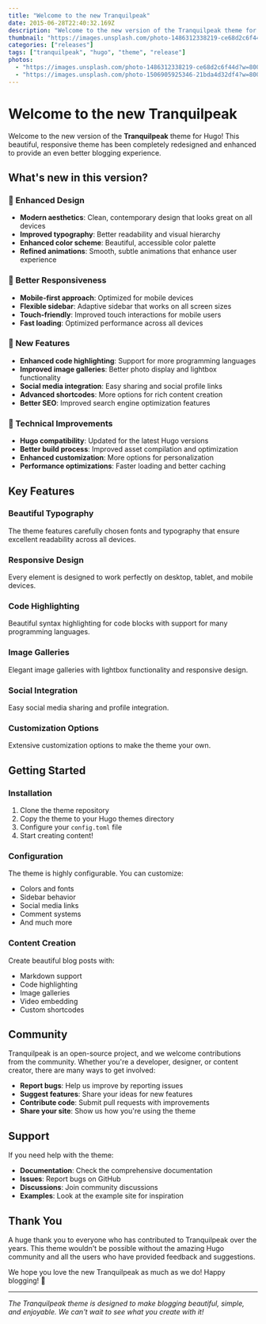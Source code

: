 ```yaml
---
title: "Welcome to the new Tranquilpeak"
date: 2015-06-28T22:40:32.169Z
description: "Welcome to the new version of the Tranquilpeak theme for Hugo"
thumbnail: "https://images.unsplash.com/photo-1486312338219-ce68d2c6f44d?w=800&h=600&fit=crop"
categories: ["releases"]
tags: ["tranquilpeak", "hugo", "theme", "release"]
photos:
  - "https://images.unsplash.com/photo-1486312338219-ce68d2c6f44d?w=800&h=600&fit=crop"
  - "https://images.unsplash.com/photo-1506905925346-21bda4d32df4?w=800&h=600&fit=crop"
---
```


# Welcome to the new Tranquilpeak

Welcome to the new version of the **Tranquilpeak** theme for Hugo! This beautiful, responsive theme has been completely redesigned and enhanced to provide an even better blogging experience.

## What's new in this version?

### 🎨 Enhanced Design
- **Modern aesthetics**: Clean, contemporary design that looks great on all devices
- **Improved typography**: Better readability and visual hierarchy
- **Enhanced color scheme**: Beautiful, accessible color palette
- **Refined animations**: Smooth, subtle animations that enhance user experience

### 📱 Better Responsiveness
- **Mobile-first approach**: Optimized for mobile devices
- **Flexible sidebar**: Adaptive sidebar that works on all screen sizes
- **Touch-friendly**: Improved touch interactions for mobile users
- **Fast loading**: Optimized performance across all devices

### 🚀 New Features
- **Enhanced code highlighting**: Support for more programming languages
- **Improved image galleries**: Better photo display and lightbox functionality
- **Social media integration**: Easy sharing and social profile links
- **Advanced shortcodes**: More options for rich content creation
- **Better SEO**: Improved search engine optimization features

### 🔧 Technical Improvements
- **Hugo compatibility**: Updated for the latest Hugo versions
- **Better build process**: Improved asset compilation and optimization
- **Enhanced customization**: More options for personalization
- **Performance optimizations**: Faster loading and better caching

## Key Features

### Beautiful Typography
The theme features carefully chosen fonts and typography that ensure excellent readability across all devices.

### Responsive Design
Every element is designed to work perfectly on desktop, tablet, and mobile devices.

### Code Highlighting
Beautiful syntax highlighting for code blocks with support for many programming languages.

### Image Galleries
Elegant image galleries with lightbox functionality and responsive design.

### Social Integration
Easy social media sharing and profile integration.

### Customization Options
Extensive customization options to make the theme your own.

## Getting Started

### Installation
1. Clone the theme repository
2. Copy the theme to your Hugo themes directory
3. Configure your `config.toml` file
4. Start creating content!

### Configuration
The theme is highly configurable. You can customize:
- Colors and fonts
- Sidebar behavior
- Social media links
- Comment systems
- And much more

### Content Creation
Create beautiful blog posts with:
- Markdown support
- Code highlighting
- Image galleries
- Video embedding
- Custom shortcodes

## Community

Tranquilpeak is an open-source project, and we welcome contributions from the community. Whether you're a developer, designer, or content creator, there are many ways to get involved:

- **Report bugs**: Help us improve by reporting issues
- **Suggest features**: Share your ideas for new features
- **Contribute code**: Submit pull requests with improvements
- **Share your site**: Show us how you're using the theme

## Support

If you need help with the theme:

- **Documentation**: Check the comprehensive documentation
- **Issues**: Report bugs on GitHub
- **Discussions**: Join community discussions
- **Examples**: Look at the example site for inspiration

## Thank You

A huge thank you to everyone who has contributed to Tranquilpeak over the years. This theme wouldn't be possible without the amazing Hugo community and all the users who have provided feedback and suggestions.

We hope you love the new Tranquilpeak as much as we do! Happy blogging! 🎉

---

*The Tranquilpeak theme is designed to make blogging beautiful, simple, and enjoyable. We can't wait to see what you create with it!* 